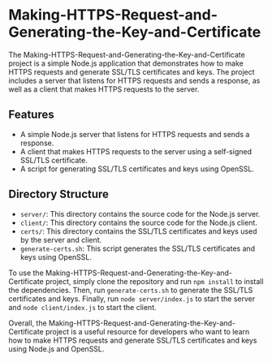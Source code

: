 Making-HTTPS-Request-and-Generating-the-Key-and-Certificate
===========================================================

The Making-HTTPS-Request-and-Generating-the-Key-and-Certificate project is a simple Node.js application that demonstrates how to make HTTPS requests and generate SSL/TLS certificates and keys. The project includes a server that listens for HTTPS requests and sends a response, as well as a client that makes HTTPS requests to the server.

Features
--------

* A simple Node.js server that listens for HTTPS requests and sends a response.
* A client that makes HTTPS requests to the server using a self-signed SSL/TLS certificate.
* A script for generating SSL/TLS certificates and keys using OpenSSL.

Directory Structure
-------------------

* `server/`: This directory contains the source code for the Node.js server.
* `client/`: This directory contains the source code for the Node.js client.
* `certs/`: This directory contains the SSL/TLS certificates and keys used by the server and client.
* `generate-certs.sh`: This script generates the SSL/TLS certificates and keys using OpenSSL.

To use the Making-HTTPS-Request-and-Generating-the-Key-and-Certificate project, simply clone the repository and run `npm install` to install the dependencies. Then, run `generate-certs.sh` to generate the SSL/TLS certificates and keys. Finally, run `node server/index.js` to start the server and `node client/index.js` to start the client.

Overall, the Making-HTTPS-Request-and-Generating-the-Key-and-Certificate project is a useful resource for developers who want to learn how to make HTTPS requests and generate SSL/TLS certificates and keys using Node.js and OpenSSL.
